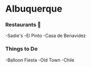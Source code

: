 # Albuquerque

### Restaurants :pizza: 
-Sadie's
-El Pinto
-Casa de Benavidez

### Things to Do
-Balloon Fiesta
-Old Town
-Chile
